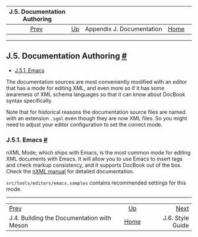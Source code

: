 

|                           J.5. Documentation Authoring                          |                                                 |                           |                                                       |                                                 |
| :-----------------------------------------------------------------------------: | :---------------------------------------------- | :-----------------------: | ----------------------------------------------------: | ----------------------------------------------: |
| [Prev](docguide-build-meson.html "J.4. Building the Documentation with Meson")  | [Up](docguide.html "Appendix J. Documentation") | Appendix J. Documentation | [Home](index.html "PostgreSQL 17devel Documentation") |  [Next](docguide-style.html "J.6. Style Guide") |

***

## J.5. Documentation Authoring [#](#DOCGUIDE-AUTHORING)

* [J.5.1. Emacs](docguide-authoring.html#DOCGUIDE-AUTHORING-EMACS)

The documentation sources are most conveniently modified with an editor that has a mode for editing XML, and even more so if it has some awareness of XML schema languages so that it can know about DocBook syntax specifically.

Note that for historical reasons the documentation source files are named with an extension `.sgml` even though they are now XML files. So you might need to adjust your editor configuration to set the correct mode.

### J.5.1. Emacs [#](#DOCGUIDE-AUTHORING-EMACS)

nXML Mode, which ships with Emacs, is the most common mode for editing XML documents with Emacs. It will allow you to use Emacs to insert tags and check markup consistency, and it supports DocBook out of the box. Check the [nXML manual](https://www.gnu.org/software/emacs/manual/html_mono/nxml-mode.html) for detailed documentation.

`src/tools/editors/emacs.samples` contains recommended settings for this mode.

***

|                                                                                 |                                                       |                                                 |
| :------------------------------------------------------------------------------ | :---------------------------------------------------: | ----------------------------------------------: |
| [Prev](docguide-build-meson.html "J.4. Building the Documentation with Meson")  |    [Up](docguide.html "Appendix J. Documentation")    |  [Next](docguide-style.html "J.6. Style Guide") |
| J.4. Building the Documentation with Meson                                      | [Home](index.html "PostgreSQL 17devel Documentation") |                                J.6. Style Guide |
